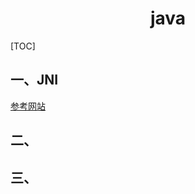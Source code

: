 # <center>java</center>

[TOC]

## 一、JNI

[参考网站](http://www.cs.princeton.edu/courses/archive/fall97/cs461/jdkdocs/guide/jni/spec/jniTOC.doc.html)



## 二、



## 三、







